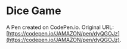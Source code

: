 # Dice Game

A Pen created on CodePen.io. Original URL: [https://codepen.io/JAMAZON/pen/dyQGOJz](https://codepen.io/JAMAZON/pen/dyQGOJz).

